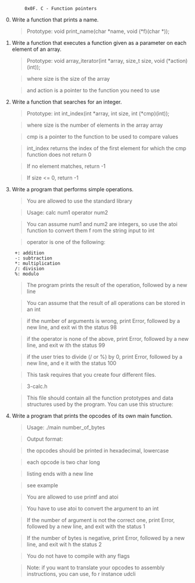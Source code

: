 			0x0F. C - Function pointers

0. Write a function that prints a name.

	>Prototype: void print_name(char *name, void (*f)(char *));
1. Write a function that executes a function given as a parameter on each element of an array.

	>Prototype: void array_iterator(int *array, size_t size, void (*action)(int));

	>where size is the size of the array

	>and action is a pointer to the function you need to use

2. Write a function that searches for an integer.

	>Prototype: int int_index(int *array, int size, int (*cmp)(int));

	>where size is the number of elements in the array array
	
	>cmp is a pointer to the function to be used to compare values

	>int_index returns the index of the first element for which the cmp function does not 		return 0

	>If no element matches, return -1

	>If size <= 0, return -1
3. Write a program that performs simple operations.

	>You are allowed to use the standard library

	>Usage: calc num1 operator num2

	>You can assume num1 and num2 are integers, so use the atoi function to convert them f		rom the string input to int

	>operator is one of the following:

		+: addition
		-: subtraction
		*: multiplication
		/: division
		%: modulo


	>The program prints the result of the operation, followed by a new line

	>You can assume that the result of all operations can be stored in an int

	>if the number of arguments is wrong, print Error, followed by a new line, and exit wi		th the status 98

	>if the operator is none of the above, print Error, followed by a new line, and exit w		ith the status 99

	>if the user tries to divide (/ or %) by 0, print Error, followed by a new line, and e		it with the status 100

	>This task requires that you create four different files.

	>3-calc.h

	>This file should contain all the function prototypes and data structures used by the 		program. You can use this structure:

4. Write a program that prints the opcodes of its own main function.

	>Usage: ./main number_of_bytes

	>Output format:
	
	>the opcodes should be printed in hexadecimal, lowercase

	>each opcode is two char long

	>listing ends with a new line

	>see example

	>You are allowed to use printf and atoi

	>You have to use atoi to convert the argument to an int

	>If the number of argument is not the correct one, print Error, followed by a new line, 	and exit with the status 1

	>If the number of bytes is negative, print Error, followed by a new line, and exit wit		h the status 2

	>You do not have to compile with any flags

	>Note: if you want to translate your opcodes to assembly instructions, you can use, fo		r instance udcli

